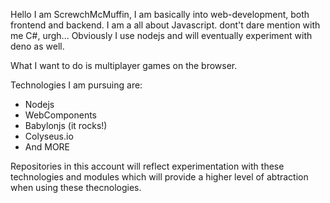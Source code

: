 <!---
- 👋 Hi, I’m @ScrewchMcMuffin
- 👀 I’m interested in ...
- 🌱 I’m currently learning ...
- 💞️ I’m looking to collaborate on ...
- 📫 How to reach me ...
--->

Hello I am ScrewchMcMuffin, I am basically into web-development, both frontend and backend. I am a all about Javascript.
dont't dare mention with me C#, urgh... Obviously I use nodejs and will eventually experiment with deno as well.

What I want to do is multiplayer games on the browser.

Technologies I am pursuing are:
- Nodejs
- WebComponents
- Babylonjs (it rocks!)
- Colyseus.io
- And MORE

Repositories in this account will reflect experimentation with these technologies and modules which will provide a higher
level of abtraction when using these thecnologies.
  

<!---
ScrewchMcMuffin/ScrewchMcMuffin is a ✨ special ✨ repository because its `README.md` (this file) appears on your GitHub profile.
You can click the Preview link to take a look at your changes.
--->
